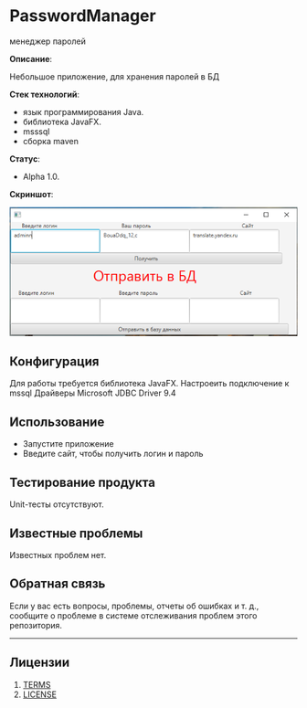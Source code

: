 # PasswordManager

менеджер паролей

**Описание**:  

Небольшое приложение, для хранения паролей в БД

**Стек технологий**:
  - язык программирования Java.
  - библиотека JavaFX.
  - msssql
  - сборка maven
  
**Статус**:
  - Alpha 1.0.

**Скриншот**: 

![](Безымянный.png)

## Конфигурация

Для работы требуется библиотека JavaFX.
Настроеить подключение к mssql
Драйверы Microsoft JDBC Driver 9.4


## Использование

- Запустите приложение
- Введите сайт, чтобы получить логин и пароль

## Тестирование продукта

Unit-тесты отсутствуют.

## Известные проблемы

Известных проблем нет.

## Обратная связь

Если у вас есть вопросы, проблемы, отчеты об ошибках и т. д., сообщите о проблеме в системе отслеживания проблем этого репозитория.

----

## Лицензии
1. [TERMS](TERMS.md)
2. [LICENSE](LICENSE)
